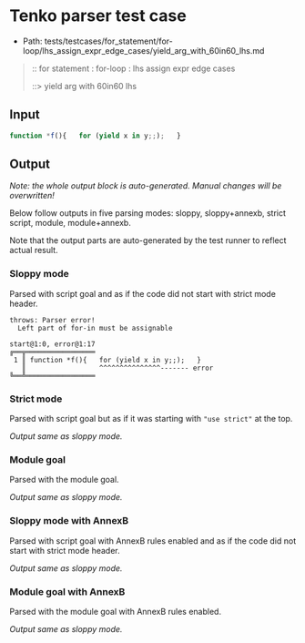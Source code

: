 # Tenko parser test case

- Path: tests/testcases/for_statement/for-loop/lhs_assign_expr_edge_cases/yield_arg_with_60in60_lhs.md

> :: for statement : for-loop : lhs assign expr edge cases
>
> ::> yield arg with 60in60 lhs

## Input

`````js
function *f(){   for (yield x in y;;);   }
`````

## Output

_Note: the whole output block is auto-generated. Manual changes will be overwritten!_

Below follow outputs in five parsing modes: sloppy, sloppy+annexb, strict script, module, module+annexb.

Note that the output parts are auto-generated by the test runner to reflect actual result.

### Sloppy mode

Parsed with script goal and as if the code did not start with strict mode header.

`````
throws: Parser error!
  Left part of for-in must be assignable

start@1:0, error@1:17
╔══╦═════════════════
 1 ║ function *f(){   for (yield x in y;;);   }
   ║                  ^^^^^^^^^^^^^^^------- error
╚══╩═════════════════

`````

### Strict mode

Parsed with script goal but as if it was starting with `"use strict"` at the top.

_Output same as sloppy mode._

### Module goal

Parsed with the module goal.

_Output same as sloppy mode._

### Sloppy mode with AnnexB

Parsed with script goal with AnnexB rules enabled and as if the code did not start with strict mode header.

_Output same as sloppy mode._

### Module goal with AnnexB

Parsed with the module goal with AnnexB rules enabled.

_Output same as sloppy mode._
